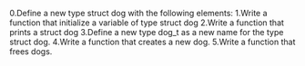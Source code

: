 0.Define a new type struct dog with the following elements:
1.Write a function that initialize a variable of type struct dog
2.Write a function that prints a struct dog
3.Define a new type dog_t as a new name for the type struct dog.
4.Write a function that creates a new dog.
5.Write a function that frees dogs.
